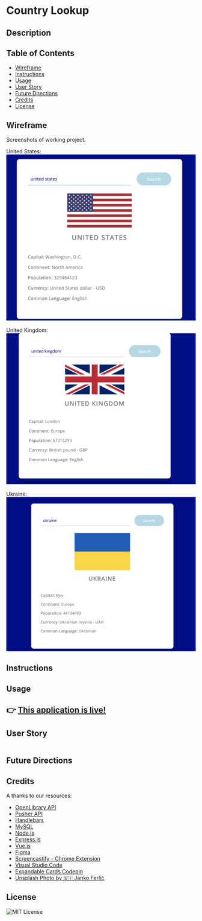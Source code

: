 # Country Lookup
## Description


## Table of Contents
- [Wireframe](#wireframe)
- [Instructions](#instructions)
- [Usage](#usage)
- [User Story](#user-story)
- [Future Directions](#future-directions)
- [Credits](#credits)
- [License](#license)

## Wireframe
Screenshots of working project.

United States:<br>
<img src="screens/usa.png" alt="United States" width="600"/>

United Kingdom:<br>
<img src="screens/uk.png" alt="United States" width="600"/>

Ukraine:<br>
<img src="screens/ukraine.png" alt="United States" width="600"/>



## Instructions



## Usage
## 👉 [This application is live!](https://bballplayer33.github.io/country-lookup/)

## User Story

```

```
## Future Directions


## Credits
A thanks to our resources:
- [OpenLibrary API](https://openlibrary.org/dev/docs/api/books)
- [Pusher API](https://pusher.com/docs/)
- [Handlebars](https://handlebarsjs.com/guide/)
- [MySQL](https://www.mysql.com/)
- [Node.js](https://nodejs.dev/learn/introduction-to-nodejs) 
- [Express.js](https://expressjs.com/)
- [Vue.js](https://vuejs.org/guide/quick-start.html)
- [Figma](https://www.figma.com/)
- [Screencastify - Chrome Extension](https://www.screencastify.com/?gclid=Cj0KCQiAgP6PBhDmARIsAPWMq6kirDwVSm0ryb7sQeSxVQuZG-G7kk9ikfSz77SBh-fA7QS9aKdyjgAaAgJGEALw_wcB)
- [Visual Studio Code](https://code.visualstudio.com/download)
- [Expandable Cards Codepin](https://codepen.io/brussell98/pen/mEwxjP)
- [Unsplash Photo by 🇸🇮 Janko Ferlič](https://unsplash.com/@itfeelslikefilm?utm_source=unsplash&utm_medium=referral&utm_content=creditCopyText)

## License
![MIT License](https://img.shields.io/badge/license-MIT-green)

